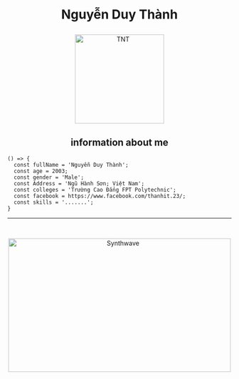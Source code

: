 # <p align="center">Nguyễn Duy Thành</p>

<p align="center">
	<a href="https://github.com/thanhit23">
	<img src="https://avatars.githubusercontent.com/u/93434275?s=400&u=7d50d39eb4909f8437d18594f5ee3737dc038943&v=4" width = "200" alt="TNT">
	</a>
</p>

<h2 align="center">information about me</h2>

```html#
() => {
  const fullName = 'Nguyễn Duy Thành';
  const age = 2003;
  const gender = 'Male';
  const Address = 'Ngũ Hành Sơn; Việt Nam';
  const colleges = 'Trường Cao Đẳng FPT Polytechnic';
  const facebook = https://www.facebook.com/thanhit.23/;
  const skills = '.......';
}
```
<hr>
<br>
<p align="center"><img src="https://thumbs.gfycat.com/GoodnaturedFondGaur-size_restricted.gif" alt="Synthwave" height="300" width="500"></p>
